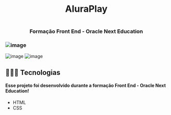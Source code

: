 <h1 align="center"> AluraPlay </h1>

<h3 align="center">
<br>Formação Front End - Oracle Next Education<br/>
</h3>

### ![image](https://github.com/marostegaf/AluraPlay/assets/103620713/a0183d91-f666-4a50-970f-fc21ae8cab07)
![image](https://github.com/marostegaf/AluraPlay/assets/103620713/7168d65d-e734-4b22-8914-3316b50edb68)
![image](https://github.com/marostegaf/AluraPlay/assets/103620713/6f6c30fd-d56c-4169-a362-420a0c4ff184)


## 🧑🏻‍💻 Tecnologias
#### Esse projeto foi desenvolvido durante a formação Front End - Oracle Next Education!
- HTML
- CSS
